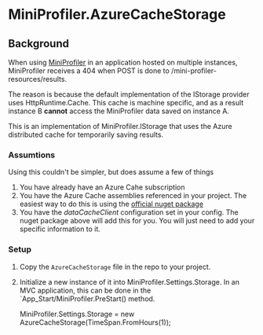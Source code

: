 MiniProfiler.AzureCacheStorage
==============================
## Background ##

When using [MiniProfiler](https://github.com/SamSaffron/MiniProfiler) in an application hosted on multiple instances, MiniProfiler receives a 404 when POST is done to /mini-profiler-resources/results.

The reason is because the default implementation of the IStorage provider uses HttpRuntime.Cache. This cache is machine specific, and as a result instance B **cannot** access the MiniProfiler data saved on instance A. 

This is an implementation of MiniProfiler.IStorage that uses the Azure distributed cache for temporarily saving results.


### Assumtions ###
Using this couldn't be simpler, but does assume a few of  things  

1. You have already have an Azure Cahe subscription
2. You have the Azure Cache assemblies referenced in your project. The easiest way to do this is using the [official nuget package](http://nuget.org/packages/WindowsAzure.Caching)
3. You have the *dataCacheClient* configuration set in your config. The nuget package above will add this for you. You will just need to add your specific information to it.

### Setup ###

1. Copy the `AzureCacheStorage` file in the repo to your project.
2. Initialize a new instance of it into MiniProfiler.Settings.Storage. In an MVC application, this can be done in the `App_Start/MiniProfiler.PreStart() method.

    MiniProfiler.Settings.Storage = new AzureCacheStorage(TimeSpan.FromHours(1));
